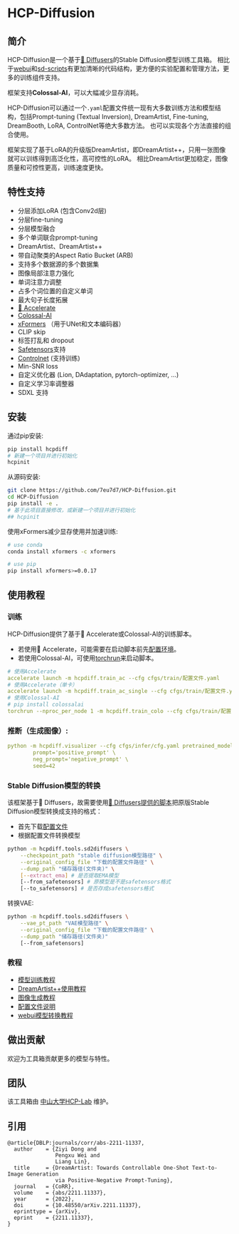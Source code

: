 # HCP-Diffusion

## 简介
HCP-Diffusion是一个基于[🤗 Diffusers](https://github.com/huggingface/diffusers)的Stable Diffusion模型训练工具箱。
相比于[webui](https://github.com/AUTOMATIC1111/stable-diffusion-webui)和[sd-scripts](https://github.com/kohya-ss/sd-scripts)有更加清晰的代码结构，更方便的实验配置和管理方法，更多的训练组件支持。

框架支持**Colossal-AI**，可以大幅减少显存消耗。

HCP-Diffusion可以通过一个```.yaml```配置文件统一现有大多数训练方法和模型结构，包括Prompt-tuning (Textual Inversion), DreamArtist, Fine-tuning, DreamBooth, LoRA, ControlNet等绝大多数方法。
也可以实现各个方法直接的组合使用。

框架实现了基于LoRA的升级版DreamArtist，即DreamArtist++，只用一张图像就可以训练得到高泛化性，高可控性的LoRA。
相比DreamArtist更加稳定，图像质量和可控性更高，训练速度更快。

## 特性支持

* 分层添加LoRA (包含Conv2d层)
* 分层fine-tuning
* 分层模型融合
* 多个单词联合prompt-tuning
* DreamArtist、DreamArtist++
* 带自动聚类的Aspect Ratio Bucket (ARB)
* 支持多个数据源的多个数据集
* 图像局部注意力强化
* 单词注意力调整
* 占多个词位置的自定义单词
* 最大句子长度拓展
* [🤗 Accelerate](https://github.com/huggingface/accelerate)
* [Colossal-AI](https://github.com/hpcaitech/ColossalAI)
* [xFormers](https://github.com/facebookresearch/xformers) （用于UNet和文本编码器）
* CLIP skip
* 标签打乱和 dropout
* [Safetensors](https://github.com/huggingface/safetensors)支持
* [Controlnet](https://github.com/lllyasviel/ControlNet) (支持训练)
* Min-SNR loss
* 自定义优化器 (Lion, DAdaptation, pytorch-optimizer, ...)
* 自定义学习率调整器
* SDXL 支持

## 安装
通过pip安装:
```bash
pip install hcpdiff
# 新建一个项目并进行初始化
hcpinit
```

从源码安装:
```bash
git clone https://github.com/7eu7d7/HCP-Diffusion.git
cd HCP-Diffusion
pip install -e .
# 基于此项目直接修改，或新建一个项目并进行初始化
## hcpinit
```

使用xFormers减少显存使用并加速训练:
```bash
# use conda
conda install xformers -c xformers

# use pip
pip install xformers>=0.0.17
```

## 使用教程

### 训练

HCP-Diffusion提供了基于🤗 Accelerate或Colossal-AI的训练脚本。
+ 若使用🤗 Accelerate，可能需要在启动脚本前先[配置环境](https://github.com/huggingface/accelerate/tree/main#launching-script)。
+ 若使用Colossal-AI，可使用[torchrun](https://pytorch.org/docs/stable/elastic/run.html)来启动脚本。

```yaml
# 使用Accelerate
accelerate launch -m hcpdiff.train_ac --cfg cfgs/train/配置文件.yaml
# 使用Accelerate（单卡）
accelerate launch -m hcpdiff.train_ac_single --cfg cfgs/train/配置文件.yaml
# 使用Colossal-AI
# pip install colossalai
torchrun --nproc_per_node 1 -m hcpdiff.train_colo --cfg cfgs/train/配置文件.yaml
```

### 推断（生成图像）:
```yaml
python -m hcpdiff.visualizer --cfg cfgs/infer/cfg.yaml pretrained_model=pretrained_model_path \
        prompt='positive_prompt' \
        neg_prompt='negative_prompt' \
        seed=42
```

### Stable Diffusion模型的转换
该框架基于🤗 Diffusers，故需要使用[🤗 Diffusers提供的脚本](https://github.com/huggingface/diffusers/blob/main/scripts/convert_original_stable_diffusion_to_diffusers.py)把原版Stable Diffusion模型转换成支持的格式：
+ 首先下载[配置文件](https://huggingface.co/runwayml/stable-diffusion-v1-5/blob/main/v1-inference.yaml)
+ 根据配置文件转换模型

```bash
python -m hcpdiff.tools.sd2diffusers \
    --checkpoint_path "stable diffusion模型路径" \
    --original_config_file "下载的配置文件路径" \
    --dump_path "储存路径(文件夹)" \
    [--extract_ema] # 是否提取EMA模型
    [--from_safetensors] # 原模型是不是safetensors格式
    [--to_safetensors] # 是否存成safetensors格式
```

转换VAE:
```bash
python -m hcpdiff.tools.sd2diffusers \
    --vae_pt_path "VAE模型路径" \
    --original_config_file "下载的配置文件路径" \
    --dump_path "储存路径(文件夹)"
    [--from_safetensors]
```

### 教程
+ [模型训练教程](doc/guide_train_cn.md)
+ [DreamArtist++使用教程](doc/guide_DA_cn.md)
+ [图像生成教程](doc/guide_infer_cn.md)
+ [配置文件说明](doc/guide_cfg_cn.md)
+ [webui模型转换教程](doc/guide_webui_lora_cn.md)

## 做出贡献

欢迎为工具箱贡献更多的模型与特性。

## 团队

该工具箱由 [中山大学HCP-Lab](https://www.sysu-hcp.net/) 维护。

## 引用

```
@article{DBLP:journals/corr/abs-2211-11337,
  author    = {Ziyi Dong and
               Pengxu Wei and
               Liang Lin},
  title     = {DreamArtist: Towards Controllable One-Shot Text-to-Image Generation
               via Positive-Negative Prompt-Tuning},
  journal   = {CoRR},
  volume    = {abs/2211.11337},
  year      = {2022},
  doi       = {10.48550/arXiv.2211.11337},
  eprinttype = {arXiv},
  eprint    = {2211.11337},
}
```
